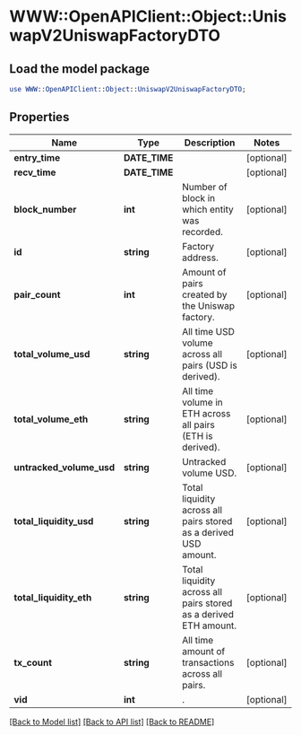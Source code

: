 # WWW::OpenAPIClient::Object::UniswapV2UniswapFactoryDTO

## Load the model package
```perl
use WWW::OpenAPIClient::Object::UniswapV2UniswapFactoryDTO;
```

## Properties
Name | Type | Description | Notes
------------ | ------------- | ------------- | -------------
**entry_time** | **DATE_TIME** |  | [optional] 
**recv_time** | **DATE_TIME** |  | [optional] 
**block_number** | **int** | Number of block in which entity was recorded. | [optional] 
**id** | **string** | Factory address. | [optional] 
**pair_count** | **int** | Amount of pairs created by the Uniswap factory. | [optional] 
**total_volume_usd** | **string** | All time USD volume across all pairs (USD is derived). | [optional] 
**total_volume_eth** | **string** | All time volume in ETH across all pairs (ETH is derived). | [optional] 
**untracked_volume_usd** | **string** | Untracked volume USD. | [optional] 
**total_liquidity_usd** | **string** | Total liquidity across all pairs stored as a derived USD amount. | [optional] 
**total_liquidity_eth** | **string** | Total liquidity across all pairs stored as a derived ETH amount. | [optional] 
**tx_count** | **string** | All time amount of transactions across all pairs. | [optional] 
**vid** | **int** | . | [optional] 

[[Back to Model list]](../README.md#documentation-for-models) [[Back to API list]](../README.md#documentation-for-api-endpoints) [[Back to README]](../README.md)


